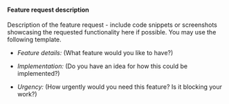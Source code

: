 <!--
Before posting a bug report

Search existing GitHub issues to make sure the issue does not already exist:
https://github.com/xanaduai/pennylane/issues

For general technical details check out our documentation:
https://pennylane.readthedocs.io
-->

#### Feature request description

Description of the feature request - include code snippets or screenshots
showcasing the requested functionality here if possible. You may use the
following template.

* *Feature details:* (What feature would you like to have?)

* *Implementation:* (Do you have an idea for how this could be implemented?)

* *Urgency:* (How urgently would you need this feature? Is it blocking your work?)
